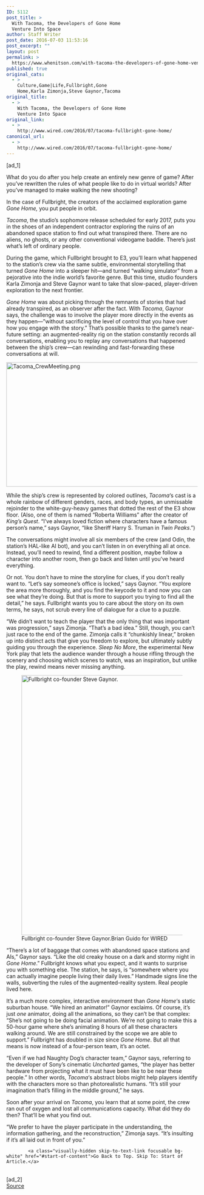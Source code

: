 ```yaml
---
ID: 5112
post_title: >
  With Tacoma, the Developers of Gone Home
  Venture Into Space
author: Staff Writer
post_date: 2016-07-03 11:53:16
post_excerpt: ""
layout: post
permalink: >
  https://www.whenitson.com/with-tacoma-the-developers-of-gone-home-venture-into-space/
published: true
original_cats:
  - >
    Culture,Game|Life,Fullbright,Gone
    Home,Karla Zimonja,Steve Gaynor,Tacoma
original_title:
  - >
    With Tacoma, the Developers of Gone Home
    Venture Into Space
original_link:
  - >
    http://www.wired.com/2016/07/tacoma-fullbright-gone-home/
canonical_url:
  - >
    http://www.wired.com/2016/07/tacoma-fullbright-gone-home/
---
```

 [ad_1]
<br><div id="start-of-content"><p>What do you do after you help create an entirely new genre of game? After you’ve rewritten the rules of what people like to do in virtual worlds? After you’ve managed to make walking the new shooting?</p>
<p>In the case of Fullbright, the creators of the acclaimed exploration game <em>Gone Home,</em> you put people in orbit.</p>
<p><em>Tacoma</em>, the studio’s sophomore release scheduled for early 2017, puts you in the shoes of an independent contractor exploring the ruins of an abandoned space station to find out what transpired there. There are no aliens, no ghosts, or any other conventional videogame baddie. There’s just what’s left of ordinary people.</p>
<p>During the game, which Fullbright brought to E3, you’ll learn what happened to the station’s crew via the same subtle, environmental storytelling that turned <em>Gone Home</em> into a sleeper hit—and turned “walking simulator” from a pejorative into the indie world’s favorite genre. But this time, studio founders Karla Zimonja and Steve Gaynor want to take that slow-paced, player-driven exploration to the next frontier.</p>
<p><em>Gone Home</em> was about picking through the remnants of stories that had already transpired, as an observer after the fact. With <em>Tacoma</em>, Gaynor says, the challenge was to involve the player more directly in the events as they happen—”without sacrificing the level of control that you have over how you engage with the story.” That’s possible thanks to the game’s near-future setting: an augmented-reality rig on the station constantly records all conversations, enabling you to replay any conversations that happened between the ship’s crew—can rewinding and fast-forwarding these conversations at will.</p>
<p><a href="https://www.wired.com/wp-content/uploads/2016/06/Tacoma_CrewMeeting.png"><img src="http://www.whenitson.com/wp-content/uploads/2016/07/With-Tacoma-the-Developers-of-Gone-Home-Venture-Into-Space.png" alt="Tacoma_CrewMeeting.png" width="582" height="327" class="alignnone size-default-top-art wp-image-2052894"/></a></p>
<p>While the ship’s crew is represented by colored outlines, <em>Tacoma</em>‘s cast is a whole rainbow of different genders, races, and body types, an unmissable rejoinder to the white-guy-heavy games that dotted the rest of the E3 show floor. (Also, one of them is named “Roberta Williams” after the creator of <em>King’s Quest</em>. “I’ve always loved fiction where characters have a famous person’s name,” says Gaynor, “like Sheriff Harry S. Truman in <em>Twin Peaks</em>.”)</p>
<p>The conversations might involve all six members of the crew (and Odin, the station’s HAL-like AI bot), and you can’t listen in on everything all at once. Instead, you’ll need to rewind, find a different position, maybe follow a character into another room, then go back and listen until you’ve heard everything.</p>
<p>Or not. You don’t have to mine the storyline for clues, if you don’t really want to. “Let’s say someone’s office is locked,” says Gaynor. “You explore the area more thoroughly, and you find the keycode to it and now you can see what they’re doing. But that is more to support you trying to find all the detail,” he says. Fullbright wants you to care about the story on its own terms, he says, not scrub every line of dialogue for a clue to a puzzle.</p>
<p>“We didn’t want to teach the player that the only thing that was important was progression,” says Zimonja. “That’s a bad idea.” Still, though, you can’t just race to the end of the game. Zimonja calls it “chunkishly linear,” broken up into distinct acts that give you freedom to explore, but ultimately subtly guiding you through the experience. <em>Sleep No More</em>, the experimental New York play that lets the audience wander through a house rifling through the scenery and choosing which scenes to watch, was an inspiration, but unlike the play, rewind means never missing anything.</p>
<figure id="attachment_2052979" class="wp-caption landscape alignnone fader relative" data-js="fader"><img class="size-large wp-image-2052979" src="http://www.whenitson.com/wp-content/uploads/2016/07/With-Tacoma-the-Developers-of-Gone-Home-Venture-Into-Space.jpg" alt="Fullbright co-founder Steve Gaynor." width="1024" height="683"/><figcaption class="wp-caption-text link-underline">Fullbright co-founder Steve Gaynor.<span class="credit link-underline-sm"><span aria-hidden="true" class="ui ui ui-photo inline-block ui-credit relative opacity-6 marg-r-sm marg-l-sm"/>Brian Guido for WIRED</span></figcaption></figure><p>“There’s a lot of baggage that comes with abandoned space stations and AIs,” Gaynor says. “Like the old creaky house on a dark and stormy night in <em>Gone Home</em>.” Fullbright knows what you expect, and it wants to surprise you with something else. The station, he says, is “somewhere where you can actually imagine people living their daily lives.” Handmade signs line the walls, subverting the rules of the augmented-reality system. Real people lived here.</p>
<p>It’s a much more complex, interactive environment than <em>Gone Home</em>‘s static suburban house. “We hired an animator!” Gaynor exclaims. Of course, it’s just <em>one</em> animator, doing all the animations, so they can’t be that complex: “She’s not going to be doing facial animation. We’re not going to make this a 50-hour game where she’s animating 8 hours of all these characters walking around. We are still constrained by the scope we are able to support.” Fullbright has doubled in size since <em>Gone Home</em>. But all that means is now instead of a four-person team, it’s an octet.</p>
<p>“Even if we had Naughty Dog’s character team,” Gaynor says, referring to the developer of Sony’s cinematic <em>Uncharted</em> games, “the player has better hardware from projecting what it must have been like to be near these people.” In other words, <em>Tacoma</em>‘s abstract blobs might help players identify with the characters more so than photorealistic humans. “It’s still your imagination that’s filling in the middle ground,” he says.</p>
<p>Soon after your arrival on <em>Tacoma</em>, you learn that at some point, the crew ran out of oxygen and lost all communications capacity. What did they do then? That’ll be what you find out.</p>
<p>“We prefer to have the player participate in the understanding, the information gathering, and the reconstruction,” Zimonja says. “It’s insulting if it’s all laid out in front of you.”</p>

			<a class="visually-hidden skip-to-text-link focusable bg-white" href="#start-of-content">Go Back to Top. Skip To: Start of Article.</a>

			
</div>
<br>[ad_2]
<br><a href="http://www.wired.com/2016/07/tacoma-fullbright-gone-home/">Source </a>
